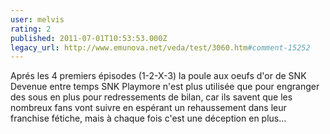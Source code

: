 ```yaml
---
user: melvis
rating: 2
published: 2011-07-01T10:53:53.000Z
legacy_url: http://www.emunova.net/veda/test/3060.htm#comment-15252
---
```

Aprés les 4 premiers épisodes (1-2-X-3) la poule aux oeufs d'or de SNK Devenue entre temps SNK Playmore n'est plus utilisée que pour engranger des sous en plus pour redressements de bilan, car ils savent que les nombreux fans vont suivre en espérant un rehaussement dans leur franchise fétiche, mais à chaque fois c'est une déception en plus...